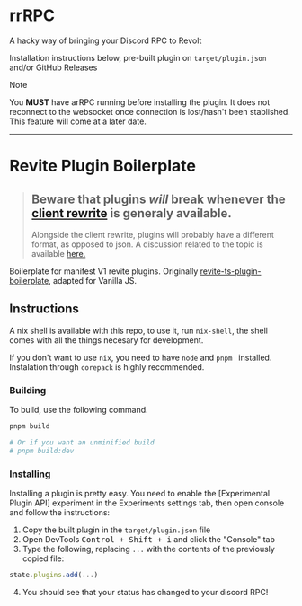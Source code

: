 # rrRPC

A hacky way of bringing your Discord RPC to Revolt

Installation instructions below, pre-built plugin on `target/plugin.json` and/or GitHub Releases

> [!NOTE]
> You **MUST** have arRPC running before installing the plugin. It does not reconnect to the websocket once connection is lost/hasn't been stablished.
> This feature will come at a later date.

---

# Revite Plugin Boilerplate

> ## Beware that plugins *will* break whenever the [client rewrite](https://github.com/revoltchat/frontend) is generaly available.
> Alongside the client rewrite, plugins will probably have a different format, as opposed to json. A discussion related to the
> topic is available [here.](https://github.com/revoltchat/frontend/issues/252)

Boilerplate for manifest V1 revite plugins. Originally [revite-ts-plugin-boilerplate](https://github.com/sussycatgirl/revite-ts-plugin-boilerplate),
adapted for Vanilla JS.

## Instructions

A nix shell is available with this repo, to use it, run `nix-shell`, the shell comes with all the things necesary for development.

If you don't want to use `nix`, you need to have `node` and `pnpm ` installed. Instalation through `corepack` is highly recommended.

### Building

To build, use the following command.


```bash
pnpm build

# Or if you want an unminified build
# pnpm build:dev
```

### Installing

Installing a plugin is pretty easy. You need to enable the [Experimental Plugin API] experiment in the Experiments settings tab, then open console and
follow the instructions:

1. Copy the built plugin in the `target/plugin.json` file
2. Open DevTools <kbd>Control + Shift + i</kbd> and click the "Console" tab
3. Type the following, replacing `...` with the contents of the previously copied file:
```js
state.plugins.add(...)
```
4. You should see that your status has changed to your discord RPC!
